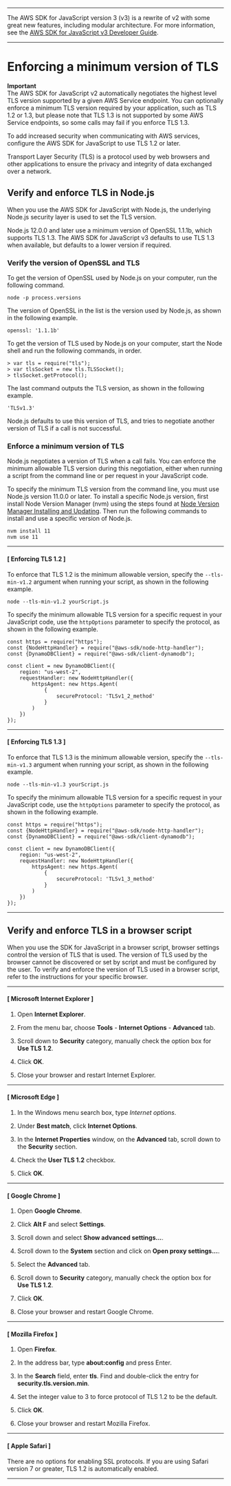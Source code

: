 --------

The AWS SDK for JavaScript version 3 \(v3\) is a rewrite of v2 with some great new features, including modular architecture\. For more information, see the [AWS SDK for JavaScript v3 Developer Guide](https://docs.aws.amazon.com/sdk-for-javascript/v3/developer-guide/welcome.html)\.

--------

# Enforcing a minimum version of TLS<a name="enforcing-tls"></a>

**Important**  
The AWS SDK for JavaScript v2 automatically negotiates the highest level TLS version supported by a given AWS Service endpoint\. You can optionally enforce a minimum TLS version required by your application, such as TLS 1\.2 or 1\.3, but please note that TLS 1\.3 is not supported by some AWS Service endpoints, so some calls may fail if you enforce TLS 1\.3\.

To add increased security when communicating with AWS services, configure the AWS SDK for JavaScript to use TLS 1\.2 or later\. 

Transport Layer Security \(TLS\) is a protocol used by web browsers and other applications to ensure the privacy and integrity of data exchanged over a network\.

## Verify and enforce TLS in Node\.js<a name="node-verify-enforce-tls"></a>

When you use the AWS SDK for JavaScript with Node\.js, the underlying Node\.js security layer is used to set the TLS version\.

Node\.js 12\.0\.0 and later use a minimum version of OpenSSL 1\.1\.1b, which supports TLS 1\.3\. The AWS SDK for JavaScript v3 defaults to use TLS 1\.3 when available, but defaults to a lower version if required\.

### Verify the version of OpenSSL and TLS<a name="verify-tls-version"></a>

To get the version of OpenSSL used by Node\.js on your computer, run the following command\.

```
node -p process.versions
```

The version of OpenSSL in the list is the version used by Node\.js, as shown in the following example\.

```
openssl: '1.1.1b'
```

To get the version of TLS used by Node\.js on your computer, start the Node shell and run the following commands, in order\.

```
> var tls = require("tls");
> var tlsSocket = new tls.TLSSocket();
> tlsSocket.getProtocol();
```

The last command outputs the TLS version, as shown in the following example\.

```
'TLSv1.3'
```

Node\.js defaults to use this version of TLS, and tries to negotiate another version of TLS if a call is not successful\.

### Enforce a minimum version of TLS<a name="enforce-tls-version"></a>

Node\.js negotiates a version of TLS when a call fails\. You can enforce the minimum allowable TLS version during this negotiation, either when running a script from the command line or per request in your JavaScript code\. 

To specify the minimum TLS version from the command line, you must use Node\.js version 11\.0\.0 or later\. To install a specific Node\.js version, first install Node Version Manager \(nvm\) using the steps found at [Node Version Manager Installing and Updating](https://github.com/nvm-sh/nvm#installing-and-updating)\. Then run the following commands to install and use a specific version of Node\.js\. 

```
nvm install 11
nvm use 11
```

------
#### [ Enforcing TLS 1\.2 ]

To enforce that TLS 1\.2 is the minimum allowable version, specify the `--tls-min-v1.2` argument when running your script, as shown in the following example\.

```
node --tls-min-v1.2 yourScript.js
```

To specify the minimum allowable TLS version for a specific request in your JavaScript code, use the `httpOptions` parameter to specify the protocol, as shown in the following example\.

```
const https = require("https");
const {NodeHttpHandler} = require("@aws-sdk/node-http-handler");
const {DynamoDBClient} = require("@aws-sdk/client-dynamodb");

const client = new DynamoDBClient({
    region: "us-west-2",
    requestHandler: new NodeHttpHandler({
        httpsAgent: new https.Agent(
            {
                secureProtocol: 'TLSv1_2_method'
            }
        )
    })
});
```

------
#### [ Enforcing TLS 1\.3 ]

To enforce that TLS 1\.3 is the minimum allowable version, specify the `--tls-min-v1.3` argument when running your script, as shown in the following example\.

```
node --tls-min-v1.3 yourScript.js
```

To specify the minimum allowable TLS version for a specific request in your JavaScript code, use the `httpOptions` parameter to specify the protocol, as shown in the following example\.

```
const https = require("https");
const {NodeHttpHandler} = require("@aws-sdk/node-http-handler");
const {DynamoDBClient} = require("@aws-sdk/client-dynamodb");

const client = new DynamoDBClient({
    region: "us-west-2",
    requestHandler: new NodeHttpHandler({
        httpsAgent: new https.Agent(
            {
                secureProtocol: 'TLSv1_3_method'
            }
        )
    })
});
```

------

## Verify and enforce TLS in a browser script<a name="browser-verify-enforce-tls"></a>

When you use the SDK for JavaScript in a browser script, browser settings control the version of TLS that is used\. The version of TLS used by the browser cannot be discovered or set by script and must be configured by the user\. To verify and enforce the version of TLS used in a browser script, refer to the instructions for your specific browser\.

------
#### [ Microsoft Internet Explorer ]

1. Open **Internet Explorer**\.

1. From the menu bar, choose **Tools** \- **Internet Options** \- **Advanced** tab\.

1. Scroll down to **Security** category, manually check the option box for **Use TLS 1\.2**\.

1. Click **OK**\.

1. Close your browser and restart Internet Explorer\.

------
#### [ Microsoft Edge ]

1. In the Windows menu search box, type *Internet options*\.

1. Under **Best match**, click **Internet Options**\.

1. In the **Internet Properties** window, on the **Advanced** tab, scroll down to the **Security** section\.

1. Check the **User TLS 1\.2** checkbox\.

1. Click **OK**\.

------
#### [ Google Chrome ]

1. Open **Google Chrome**\.

1. Click **Alt F** and select **Settings**\.

1. Scroll down and select **Show advanced settings\.\.\.**\.

1. Scroll down to the **System** section and click on **Open proxy settings\.\.\.**\.

1. Select the **Advanced** tab\.

1. Scroll down to **Security** category, manually check the option box for **Use TLS 1\.2**\.

1. Click **OK**\.

1. Close your browser and restart Google Chrome\.

------
#### [ Mozilla Firefox ]

1. Open **Firefox**\.

1. In the address bar, type **about:config** and press Enter\.

1. In the **Search** field, enter **tls**\. Find and double\-click the entry for **security\.tls\.version\.min**\.

1. Set the integer value to 3 to force protocol of TLS 1\.2 to be the default\.

1. Click **OK**\.

1. Close your browser and restart Mozilla Firefox\.

------
#### [ Apple Safari ]

There are no options for enabling SSL protocols\. If you are using Safari version 7 or greater, TLS 1\.2 is automatically enabled\.

------
